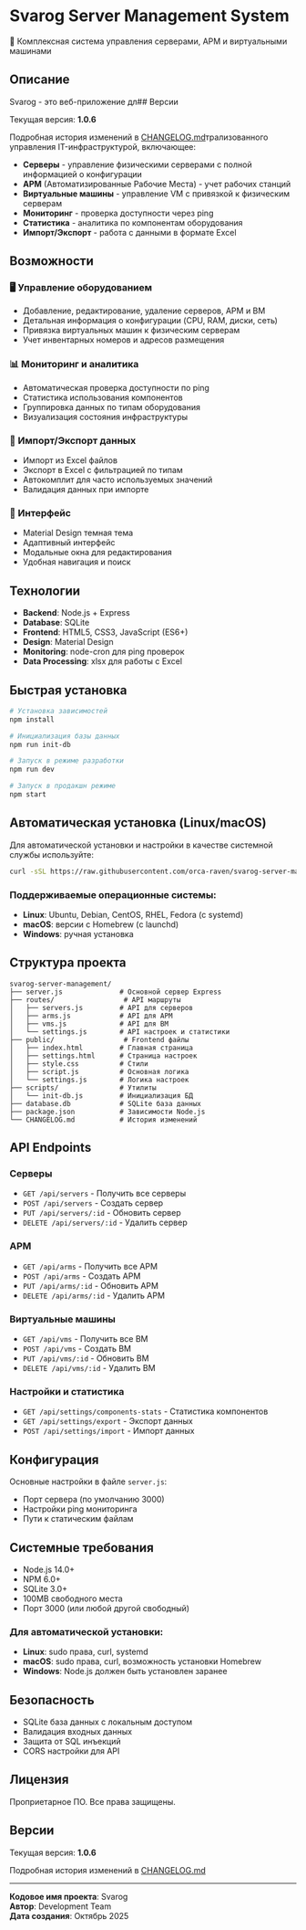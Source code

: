 # Svarog Server Management System

🔧 Комплексная система управления серверами, АРМ и виртуальными машинами

## Описание

Svarog - это веб-приложение дл## Версии

Текущая версия: **1.0.6**

Подробная история изменений в [CHANGELOG.md](CHANGELOG.md)трализованного управления IT-инфраструктурой, включающее:

- **Серверы** - управление физическими серверами с полной информацией о конфигурации
- **АРМ** (Автоматизированные Рабочие Места) - учет рабочих станций
- **Виртуальные машины** - управление VM с привязкой к физическим серверам
- **Мониторинг** - проверка доступности через ping
- **Статистика** - аналитика по компонентам оборудования
- **Импорт/Экспорт** - работа с данными в формате Excel

## Возможности

### 🖥️ Управление оборудованием
- Добавление, редактирование, удаление серверов, АРМ и ВМ
- Детальная информация о конфигурации (CPU, RAM, диски, сеть)
- Привязка виртуальных машин к физическим серверам
- Учет инвентарных номеров и адресов размещения

### 📊 Мониторинг и аналитика
- Автоматическая проверка доступности по ping
- Статистика использования компонентов
- Группировка данных по типам оборудования
- Визуализация состояния инфраструктуры

### 🔄 Импорт/Экспорт данных
- Импорт из Excel файлов
- Экспорт в Excel с фильтрацией по типам
- Автокомплит для часто используемых значений
- Валидация данных при импорте

### 🎨 Интерфейс
- Material Design темная тема
- Адаптивный интерфейс
- Модальные окна для редактирования
- Удобная навигация и поиск

## Технологии

- **Backend**: Node.js + Express
- **Database**: SQLite
- **Frontend**: HTML5, CSS3, JavaScript (ES6+)
- **Design**: Material Design
- **Monitoring**: node-cron для ping проверок
- **Data Processing**: xlsx для работы с Excel

## Быстрая установка

```bash
# Установка зависимостей
npm install

# Инициализация базы данных
npm run init-db

# Запуск в режиме разработки
npm run dev

# Запуск в продакшн режиме
npm start
```

## Автоматическая установка (Linux/macOS)

Для автоматической установки и настройки в качестве системной службы используйте:

```bash
curl -sSL https://raw.githubusercontent.com/orca-raven/svarog-server-management/main/install.py | python3
```

### Поддерживаемые операционные системы:
- **Linux**: Ubuntu, Debian, CentOS, RHEL, Fedora (с systemd)
- **macOS**: версии с Homebrew (с launchd) 
- **Windows**: ручная установка

## Структура проекта

```
svarog-server-management/
├── server.js              # Основной сервер Express
├── routes/                 # API маршруты
│   ├── servers.js         # API для серверов
│   ├── arms.js            # API для АРМ
│   ├── vms.js             # API для ВМ
│   └── settings.js        # API настроек и статистики
├── public/                 # Frontend файлы
│   ├── index.html         # Главная страница
│   ├── settings.html      # Страница настроек
│   ├── style.css          # Стили
│   ├── script.js          # Основная логика
│   └── settings.js        # Логика настроек
├── scripts/               # Утилиты
│   └── init-db.js         # Инициализация БД
├── database.db            # SQLite база данных
├── package.json           # Зависимости Node.js
└── CHANGELOG.md           # История изменений
```

## API Endpoints

### Серверы
- `GET /api/servers` - Получить все серверы
- `POST /api/servers` - Создать сервер
- `PUT /api/servers/:id` - Обновить сервер
- `DELETE /api/servers/:id` - Удалить сервер

### АРМ
- `GET /api/arms` - Получить все АРМ
- `POST /api/arms` - Создать АРМ
- `PUT /api/arms/:id` - Обновить АРМ
- `DELETE /api/arms/:id` - Удалить АРМ

### Виртуальные машины
- `GET /api/vms` - Получить все ВМ
- `POST /api/vms` - Создать ВМ
- `PUT /api/vms/:id` - Обновить ВМ
- `DELETE /api/vms/:id` - Удалить ВМ

### Настройки и статистика
- `GET /api/settings/components-stats` - Статистика компонентов
- `GET /api/settings/export` - Экспорт данных
- `POST /api/settings/import` - Импорт данных

## Конфигурация

Основные настройки в файле `server.js`:
- Порт сервера (по умолчанию 3000)
- Настройки ping мониторинга
- Пути к статическим файлам

## Системные требования

- Node.js 14.0+
- NPM 6.0+
- SQLite 3.0+
- 100MB свободного места
- Порт 3000 (или любой другой свободный)

### Для автоматической установки:
- **Linux**: sudo права, curl, systemd
- **macOS**: sudo права, curl, возможность установки Homebrew
- **Windows**: Node.js должен быть установлен заранее

## Безопасность

- SQLite база данных с локальным доступом
- Валидация входных данных
- Защита от SQL инъекций
- CORS настройки для API

## Лицензия

Проприетарное ПО. Все права защищены.

## Версии

Текущая версия: **1.0.6**

Подробная история изменений в [CHANGELOG.md](CHANGELOG.md)

---

**Кодовое имя проекта**: Svarog  
**Автор**: Development Team  
**Дата создания**: Октябрь 2025
